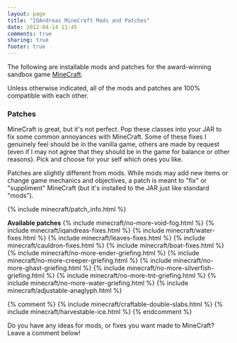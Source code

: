 ```yaml
---
layout: page
title: "IQAndreas MineCraft Mods and Patches"
date: 2012-04-14 11:45
comments: true
sharing: true
footer: true
---
```

The following are installable mods and patches for the award-winning sandbox game [MineCraft](http://www.minecraft.net/).

Unless otherwise indicated, all of the mods and patches are 100% compatible with each other.

### Patches ###
MineCraft is great, but it's not perfect. Pop these classes into your JAR to fix some common annoyances with MineCraft. Some of these fixes I genuinely feel should be in the vanilla game, others are made by request (even if I may not agree that they should be in the game for balance or other reasons). Pick and choose for your self which ones you like.

Patches are slightly different from mods. While mods may add new items or change game mechanics and objectives, a patch is meant to "fix" or "suppliment" MineCraft (but it's installed to the JAR just like standard "mods").

{% include minecraft/patch_info.html %}

**Available patches**
{% include minecraft/no-more-void-fog.html %}
{% include minecraft/iqandreas-fixes.html %}
{% include minecraft/water-fixes.html %}
{% include minecraft/leaves-fixes.html %}
{% include minecraft/cauldron-fixes.html %}
{% include minecraft/boat-fixes.html %}
{% include minecraft/no-more-ender-griefing.html %}
{% include minecraft/no-more-creeper-griefing.html %}
{% include minecraft/no-more-ghast-griefing.html %}
{% include minecraft/no-more-silverfish-griefing.html %}
{% include minecraft/no-more-tnt-griefing.html %}
{% include minecraft/no-more-water-griefing.html %}
{% include minecraft/adjustable-anaglyph.html %}

{% comment %}
{% include minecraft/craftable-double-slabs.html %}
{% include minecraft/harvestable-ice.html %}
{% endcomment %}

Do you have any ideas for mods, or fixes you want made to MineCraft? Leave a comment below!
